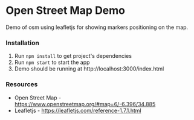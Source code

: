 # Open Street Map Demo
 Demo of osm using leafletjs for showing markers positioning on the map. 

### Installation
1. Run `npm install` to get project's dependencies
2. Run `npm start` to start the app
3. Demo should be running at http://localhost:3000/index.html

### Resources
* Open Street Map - https://www.openstreetmap.org/#map=6/-6.396/34.885
* Leafletjs - https://leafletjs.com/reference-1.7.1.html
 
